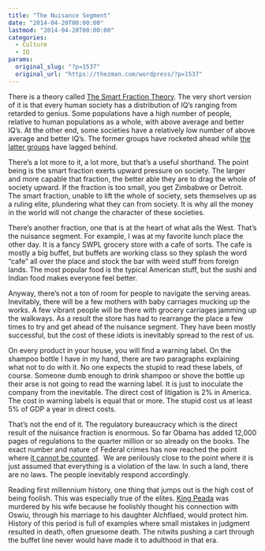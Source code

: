 ```yaml
---
title: "The Nuisance Segment"
date: "2014-04-20T00:00:00"
lastmod: "2014-04-20T00:00:00"
categories:
  - Culture
  - IQ
params:
  original_slug: "?p=1537"
  original_url: "https://thezman.com/wordpress/?p=1537"
---
```


There is a theory called
<a href="http://www.lagriffedulion.f2s.com/sft.htm"
rel="noopener noreferrer" target="_blank">The Smart Fraction Theory</a>.
The very short version of it is that every human society has a
distribution of IQ’s ranging from retarded to genius. Some populations
have a high number of people, relative to human populations as a whole,
with above average and better IQ’s. At the other end, some societies
have a relatively low number of above average and better IQ’s. The
former groups have rocketed ahead while
<a href="http://en.wikipedia.org/wiki/Khoikhoi"
rel="noopener noreferrer" target="_blank">the latter groups</a> have
lagged behind.

There’s a lot more to it, a lot more, but that’s a useful shorthand. The
point being is the smart fraction exerts upward pressure on society. The
larger and more capable that fraction, the better able they are to drag
the whole of society upward. If the fraction is too small, you get
Zimbabwe or Detroit. The smart fraction, unable to lift the whole of
society, sets themselves up as a ruling elite, plundering what they can
from society. It is why all the money in the world will not change the
character of these societies.

There’s another fraction, one that is at the heart of what ails the
West. That’s the nuisance segment. For example, I was at my favorite
lunch place the other day. It is a fancy SWPL grocery store with a cafe
of sorts. The cafe is mostly a big buffet, but buffets are working class
so they splash the word “cafe” all over the place and stock the bar with
weird stuff from foreign lands. The most popular food is the typical
American stuff, but the sushi and Indian food makes everyone feel
better.

Anyway, there’s not a ton of room for people to navigate the serving
areas. Inevitably, there will be a few mothers with baby carriages
mucking up the works. A few vibrant people will be there with grocery
carriages jamming up the walkways. As a result the store has had to
rearrange the place a few times to try and get ahead of the nuisance
segment. They have been mostly successful, but the cost of these idiots
is inevitably spread to the rest of us.

On every product in your house, you will find a warning label. On the
shampoo bottle I have in my hand, there are two paragraphs explaining
what not to do with it. No one expects the stupid to read these labels,
of course. Someone dumb enough to drink shampoo or shove the bottle up
their arse is not going to read the warning label. It is just to
inoculate the company from the inevitable. The direct cost of litigation
is 2% in America. The cost in warning labels is equal that or more. The
stupid cost us at least 5% of GDP a year in direct costs.

That’s not the end of it. The regulatory bureaucracy which is the direct
result of the nuisance fraction is enormous. So far Obama has added
12,000 pages of regulations to the quarter million or so already on the
books. The exact number and nature of Federal crimes has now reached the
point where <a
href="http://online.wsj.com/news/articles/SB10001424052702304319804576389601079728920"
rel="noopener noreferrer" target="_blank">it cannot be counted</a>.  We
are perilously close to the point where it is just assumed that
everything is a violation of the law. In such a land, there are no laws.
The people inevitably respond accordingly.

Reading first millennium history, one thing that jumps out is the high
cost of being foolish. This was especially true of the elites.
<a href="http://en.wikipedia.org/wiki/Peada" rel="noopener noreferrer"
target="_blank">King Peada</a> was murdered by his wife because he
foolishly thought his connection with Oswiu, through his marriage to his
daughter Alchflaed, would protect him. History of this period is full of
examples where small mistakes in judgment resulted in death, often
gruesome death. The nitwits pushing a cart through the buffet line never
would have made it to adulthood in that era.
